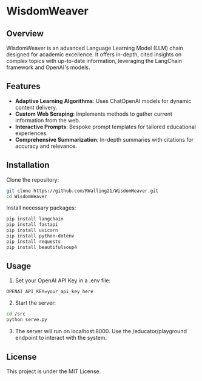 # WisdomWeaver

## Overview

WisdomWeaver is an advanced Language Learning Model (LLM) chain designed for academic excellence. It offers in-depth, cited insights on complex topics with up-to-date information, leveraging the LangChain framework and OpenAI's models.

## Features

- **Adaptive Learning Algorithms**: Uses ChatOpenAI models for dynamic content delivery.
- **Custom Web Scraping**: Implements methods to gather current information from the web.
- **Interactive Prompts**: Bespoke prompt templates for tailored educational experiences.
- **Comprehensive Summarization**: In-depth summaries with citations for accuracy and relevance.

## Installation

Clone the repository:
```bash
git clone https://github.com/RWalling21/WisdomWeaver.git
cd WisdomWeaver
```

Install necessary packages:
```bash
pip install langchain
pip install fastapi
pip install uvicorn
pip install python-dotenv
pip install requests
pip install beautifulsoup4
```

## Usage 
1. Set your OpenAI API Key in a .env file:
```mkfile 
OPENAI_API_KEY=your_api_key_here
```

2. Start the server:
```bash
cd /src
python serve.py
```
3. The server will run on localhost:8000. Use the /educator/playground endpoint to interact with the system.

## License
This project is under the MIT License.